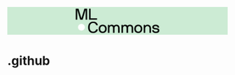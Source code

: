 [![MLCommons](https://github.com/mlcommons/.github/blob/f6725d570b2318b50deb58580800afc01e094654/images/mlc_black_white_green_background_banner_longer.png)](https://mlcommons.org)

# .github
